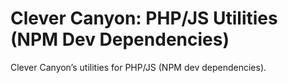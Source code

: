 # Clever Canyon: PHP/JS Utilities (NPM Dev Dependencies)

Clever Canyon’s utilities for PHP/JS (NPM dev dependencies).
